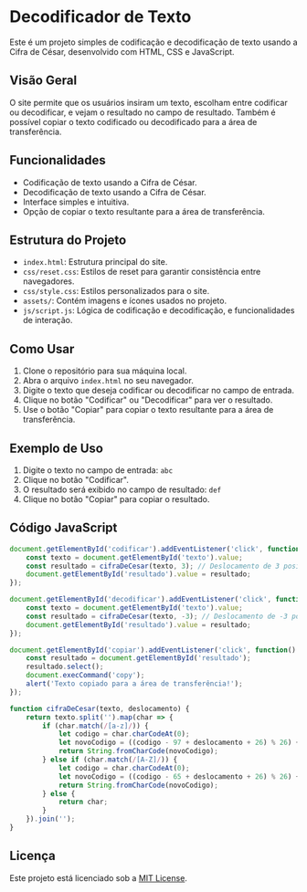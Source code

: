 # Decodificador de Texto

Este é um projeto simples de codificação e decodificação de texto usando a Cifra de César, desenvolvido com HTML, CSS e JavaScript.

## Visão Geral

O site permite que os usuários insiram um texto, escolham entre codificar ou decodificar, e vejam o resultado no campo de resultado. Também é possível copiar o texto codificado ou decodificado para a área de transferência.

## Funcionalidades

- Codificação de texto usando a Cifra de César.
- Decodificação de texto usando a Cifra de César.
- Interface simples e intuitiva.
- Opção de copiar o texto resultante para a área de transferência.

## Estrutura do Projeto

- `index.html`: Estrutura principal do site.
- `css/reset.css`: Estilos de reset para garantir consistência entre navegadores.
- `css/style.css`: Estilos personalizados para o site.
- `assets/`: Contém imagens e ícones usados no projeto.
- `js/script.js`: Lógica de codificação e decodificação, e funcionalidades de interação.

## Como Usar

1. Clone o repositório para sua máquina local.
2. Abra o arquivo `index.html` no seu navegador.
3. Digite o texto que deseja codificar ou decodificar no campo de entrada.
4. Clique no botão "Codificar" ou "Decodificar" para ver o resultado.
5. Use o botão "Copiar" para copiar o texto resultante para a área de transferência.

## Exemplo de Uso

1. Digite o texto no campo de entrada: `abc`
2. Clique no botão "Codificar".
3. O resultado será exibido no campo de resultado: `def`
4. Clique no botão "Copiar" para copiar o resultado.

## Código JavaScript

```javascript
document.getElementById('codificar').addEventListener('click', function() {
    const texto = document.getElementById('texto').value;
    const resultado = cifraDeCesar(texto, 3); // Deslocamento de 3 posições
    document.getElementById('resultado').value = resultado;
});

document.getElementById('decodificar').addEventListener('click', function() {
    const texto = document.getElementById('texto').value;
    const resultado = cifraDeCesar(texto, -3); // Deslocamento de -3 posições
    document.getElementById('resultado').value = resultado;
});

document.getElementById('copiar').addEventListener('click', function() {
    const resultado = document.getElementById('resultado');
    resultado.select();
    document.execCommand('copy');
    alert('Texto copiado para a área de transferência!');
});

function cifraDeCesar(texto, deslocamento) {
    return texto.split('').map(char => {
        if (char.match(/[a-z]/)) {
            let codigo = char.charCodeAt(0);
            let novoCodigo = ((codigo - 97 + deslocamento + 26) % 26) + 97;
            return String.fromCharCode(novoCodigo);
        } else if (char.match(/[A-Z]/)) {
            let codigo = char.charCodeAt(0);
            let novoCodigo = ((codigo - 65 + deslocamento + 26) % 26) + 65;
            return String.fromCharCode(novoCodigo);
        } else {
            return char;
        }
    }).join('');
}
```
## Licença
Este projeto está licenciado sob a [MIT License](LICENSE).
